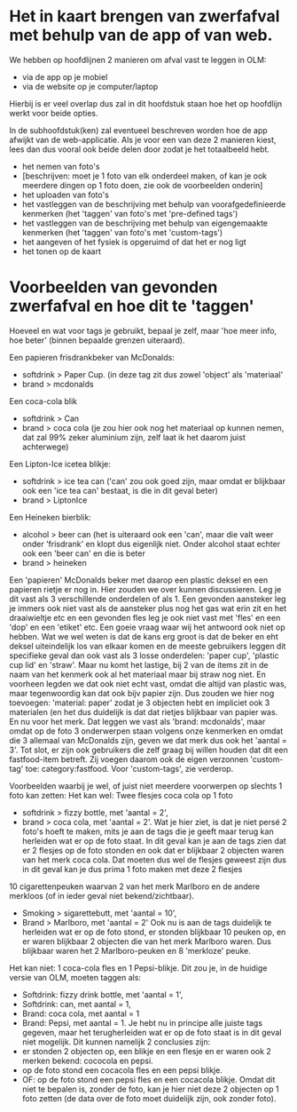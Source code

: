 # Het in kaart brengen van zwerfafval met behulp van de app of van web.

We hebben op hoofdlijnen 2 manieren om afval vast te leggen in OLM:
- via de app op je mobiel
- via de website op je computer/laptop

Hierbij is er veel overlap dus zal in dit hoofdstuk staan hoe het op hoofdlijn werkt voor beide opties.

In de subhoofdstuk(ken) zal eventueel beschreven worden hoe de app afwijkt van de web-applicatie.
Als je voor een van deze 2 manieren kiest, lees dan dus vooral ook beide delen door zodat je het totaalbeeld hebt. 

- het nemen van foto's
- [beschrijven: moet je 1 foto van elk onderdeel maken, of kan je ook meerdere dingen op 1 foto doen, zie ook de voorbeelden onderin]
- het uploaden van foto's
- het vastleggen van de beschrijving met behulp van voorafgedefinieerde kenmerken (het 'taggen' van foto's met 'pre-defined tags')
- het vastleggen van de beschrijving met behulp van eigengemaakte kenmerken (het 'taggen' van foto's met 'custom-tags')
- het aangeven of het fysiek is opgeruimd of dat het er nog ligt
- het tonen op de kaart


# Voorbeelden van gevonden zwerfafval en hoe dit te 'taggen'

Hoeveel en wat voor tags je gebruikt, bepaal je zelf, maar 'hoe meer info, hoe beter' (binnen bepaalde grenzen uiteraard).

Een papieren frisdrankbeker van McDonalds:
- softdrink > Paper Cup. (in deze tag zit dus zowel 'object' als 'materiaal'
- brand > mcdonalds

Een coca-cola blik
- softdrink > Can
- brand > coca cola
(je zou hier ook nog het materiaal op kunnen nemen, dat zal 99% zeker aluminium zijn, zelf laat ik het daarom juist achterwege)

Een Lipton-Ice icetea blikje:
- softdrink > ice tea can ('can' zou ook goed zijn, maar omdat er blijkbaar ook een 'ice tea can' bestaat, is die in dit geval beter)
- brand > LiptonIce

Een Heineken bierblik:
- alcohol > beer can (het is uiteraard ook een 'can', maar die valt weer onder 'frisdrank' en klopt dus eigenlijk niet. Onder alcohol staat echter ook een 'beer can' en die is beter
- brand > heineken

Een 'papieren' McDonalds beker met daarop een plastic deksel en een papieren rietje er nog in.
Hier zouden we over kunnen discussieren. Leg je dit vast als 3 verschillende onderdelen of als 1. Een gevonden aansteker leg je immers ook niet vast als de aansteker plus nog het gas wat erin zit en het draaiwieltje etc en een gevonden fles leg je ook niet vast met 'fles' en een 'dop' en een 'etiket' etc.
Een goeie vraag waar wij het antwoord ook niet op hebben. Wat we wel weten is dat de kans erg groot is dat de beker en eht deksel uiteindelijk los van elkaar komen en de meeste gebruikers leggen dit specifieke geval dan ook vast als 3 losse onderdelen: 'paper cup', 'plastic cup lid' en 'straw'.
Maar nu komt het lastige, bij 2 van de items zit in de naam van het kenmerk ook al het materiaal maar bij straw nog niet. En voorheen legden we dat ook niet echt vast, omdat die altijd van plastic was, maar tegenwoordig kan dat ook bijv papier zijn.
Dus zouden we hier nog toevoegen: 'material: paper' zodat je 3 objecten hebt en impliciet ook 3 materialen (en het dus duidelijk is dat dat rietjes blijkbaar van papier was.
En nu voor het merk. Dat leggen we vast als 'brand: mcdonalds', maar omdat op de foto 3 onderwerpen staan volgens onze kenmerken en omdat die 3 allemaal van McDonalds zijn, geven we dat merk dus ook het 'aantal = 3'.
Tot slot, er zijn ook gebruikers die zelf graag bij willen houden dat dit een fastfood-item betreft. Zij voegen daarom ook de eigen verzonnen 'custom-tag' toe: category:fastfood.
Voor 'custom-tags', zie verderop.

Voorbeelden waarbij je wel, of juist niet meerdere voorwerpen op slechts 1 foto kan zetten:
Het kan wel:
Twee flesjes coca cola op 1 foto 
- softdrink > fizzy bottle, met 'aantal = 2',
- brand > coca cola, met 'aantal = 2'.
Wat je hier ziet, is dat je niet persé 2 foto's hoeft te maken, mits je aan de tags die je geeft maar terug kan herleiden wat er op de foto staat.
In dit geval kan je aan de tags zien dat er 2 flesjes op de foto stonden en ook dat er blijkbaar 2 objecten waren van het merk coca cola. Dat moeten dus wel de flesjes geweest zijn dus in dit geval kan je dus prima 1 foto maken met deze 2 flesjes

10 cigarettenpeuken waarvan 2 van het merk Marlboro en de andere merkloos (of in ieder geval niet bekend/zichtbaar).
- Smoking > sigarettebutt, met 'aantal = 10',
- Brand > Marlboro, met 'aantal = 2'
Ook nu is aan de tags duidelijk te herleiden wat er op de foto stond, er stonden blijkbaar 10 peuken op, en er waren blijkbaar 2 objecten die van het merk Marlboro waren. Dus blijkbaar waren het 2 Marlboro-peuken en 8 'merkloze' peuke.

Het kan niet:
1 coca-cola fles en 1 Pepsi-blikje.
Dit zou je, in de huidige versie van OLM, moeten taggen als:
- Softdrink: fizzy drink bottle, met 'aantal = 1',
- Softdrink: can, met aantal = 1,
- Brand: coca cola, met aantal = 1
- Brand: Pepsi, met aantal = 1.
Je hebt nu in principe alle juiste tags gegeven, maar het terugherleiden wat er op de foto staat is in dit geval niet mogelijk. Dit kunnen namelijk 2 conclusies zijn:
- er stonden 2 objecten op, een blikje en een flesje en er waren ook 2 merken bekend: cococola en pepsi.
- op de foto stond een cocacola fles en een pepsi blikje.
- OF: op de foto stond een pepsi fles en een cocacola blikje.
Omdat dit niet te bepalen is, zonder de foto, kan je hier niet deze 2 objecten op 1 foto zetten (de data over de foto moet duidelijk zijn, ook zonder foto).
